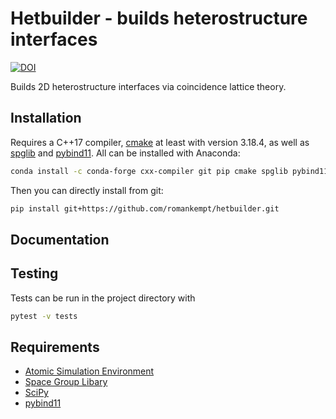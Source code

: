 # Hetbuilder - builds heterostructure interfaces

[![DOI](https://zenodo.org/badge/358881237.svg)](https://zenodo.org/badge/latestdoi/358881237)

Builds 2D heterostructure interfaces via coincidence lattice theory.

## Installation

Requires a C++17 compiler, [cmake](https://cmake.org/) at least with version 3.18.4, as well as [spglib](https://atztogo.github.io/spglib/python-spglib.html) and [pybind11](https://github.com/pybind/pybind11). 
All can be installed with Anaconda:

```bash
conda install -c conda-forge cxx-compiler git pip cmake spglib pybind11
```

Then you can directly install from git:

```bash
pip install git+https://github.com/romankempt/hetbuilder.git
```

## Documentation


## Testing

Tests can be run in the project directory with

```bash
pytest -v tests
```


## Requirements

- [Atomic Simulation Environment](https://wiki.fysik.dtu.dk/ase/)
- [Space Group Libary](https://atztogo.github.io/spglib/python-spglib.html)
- [SciPy](https://www.scipy.org/)
- [pybind11](https://github.com/pybind/pybind11)
